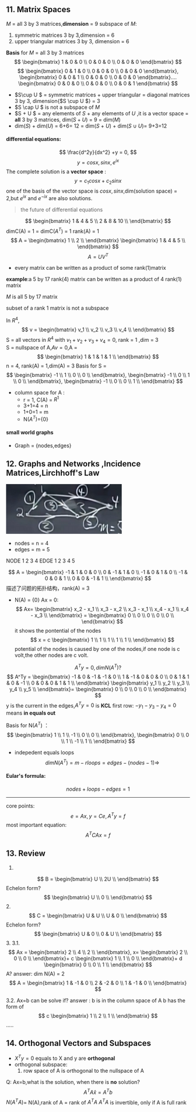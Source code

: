 
## 11. Matrix Spaces
$M$ = all 3 by 3 matrices,**dimension** = 9
subspace of $M$:
1. symmetric matrices 3 by 3,dimension = 6
2. upper triangular matrices 3 by 3, dimension = 6

**Basis** for $M$ = all 3 by 3 matrices 
$$
\begin{bmatrix}
1 & 0 & 0 \\
0 & 0 & 0 \\
0 & 0 & 0
\end{bmatrix}
$$
$$
\begin{bmatrix}
0 & 1 & 0 \\
0 & 0 & 0 \\
0 & 0 & 0
\end{bmatrix},
\begin{bmatrix}
0 & 0 & 1 \\
0 & 0 & 0 \\
0 & 0 & 0
\end{bmatrix}....
\begin{bmatrix}
0 & 0 & 0 \\
0 & 0 & 0 \\
0 & 0 & 1
\end{bmatrix}
$$
 
- $S\cup U $ = symmetric matrices + upper triangular = diagonal matrices 3 by 3, dimension{$S \cup U $} = 3
- $S \cap U $ is not a subspace of $M$
- $S + U $ = any elements of $S$ + any elements of $U$ ,it is a vector space = **all** 3 by 3 matrices,
dim($S + U$) = 9 = dim($M$)
- dim($S$) + dim($U$) = 6+6= 12 = dim($S$ + $U$) + dim($S$ $\cup$ $U$)= 9+3=12

#### differential equations:
$$
\frac{d^2y}{dx^2} +y = 0,
$$
$$
y = cosx, sinx, e^{ix}
$$ 
The complete solution is a **vector space** : 
$$
y = c_1cosx + c_2sinx 
$$
one of the basis of the vector space is $cosx, sinx$,dim(solution space) = 2,but $e^{ix}$ and $e^{-ix}$ are also solutions.
> the future of differential equations

$$
\begin{bmatrix}
1 & 4 & 5 \\
2 & 8 & 10 \\
\end{bmatrix}
$$
dimC(A) = 1 = dimC($A^T$) = 1
rank(A) = 1
$$
A = 
\begin{bmatrix}
1  \\
2  \\
\end{bmatrix}
\begin{bmatrix}
1 & 4 & 5 \\
\end{bmatrix}
$$
$$
A = U V^T
$$
- every matrix can be written as a product of some rank(1)matrix

**example**:a 5 by 17 rank(4) matrix can be written as a product of 4 rank(1) matrix

$M$ is all 5 by 17 matrix

subset of a rank 1 matrix is not a subspace 

In $R^4$,
$$
v =
\begin{bmatrix}
v_1 \\
v_2 \\
v_3 \\
v_4 \\
\end{bmatrix} 
$$
S = all vectors in $R^4$ with $v_1 + v_2 + v_3 + v_4 = 0$, 
rank = 1 ,dim = 3  
S = nullspace of A,$Av=0$,A =
$$
\begin{bmatrix}
1 & 1 & 1 & 1 \\
\end{bmatrix}
$$
n = 4, rank(A) = 1,dim(A) = 3
Basis for S =
$$
\begin{bmatrix}
-1 \\
1 \\
0 \\
0 \\
\end{bmatrix},
\begin{bmatrix}
-1 \\
0 \\
1 \\
0 \\
\end{bmatrix},
\begin{bmatrix}
-1 \\
0 \\
0 \\
1 \\
\end{bmatrix}
$$

- column space for A :
  - r = 1, C(A) = $R^1$ 
  - 3+1=4 = n
  - 1+0=1 = m
  - N($A^T$)={0}


#### small world graphs
- Graph = {nodes,edges} 

## 12. Graphs and Networks ,Incidence Matrices,Lirchhoff's Law
![alt text]({D0EC3FA1-7859-4249-9E4E-6C5F0033CF20}.png)
- nodes = n = 4
- edges = m = 5

NODE 1 2 3 4 
EDGE 
1
 2
  3
   4
    5

$$
A =
\begin{bmatrix}
-1 & 1 & 0 & 0  \\
0 & -1 & 1 & 0  \\
-1 & 0 & 1 & 0  \\
-1 & 0 & 0 & 1  \\
0 & 0 & -1 & 1  \\
\end{bmatrix}
$$
描述了问题的拓扑结构，rank(A) = 3
- N(A) = {0}
Ax = 0:
$$
Ax=
\begin{bmatrix}
x_2 - x_1 \\
x_3 - x_2 \\
x_3 - x_1 \\
x_4 - x_1 \\
x_4 - x_3 \\
\end{bmatrix}
=
\begin{bmatrix}
0 \\
0 \\
0 \\
0 \\
0 \\
\end{bmatrix}
$$
it shows the pontential of the nodes
$$
x = c
\begin{bmatrix}
1 \\
1 \\
1 \\
1 \\
1 \\
\end{bmatrix}
$$
potential of the nodes is caused by one of the nodes,if one node is c volt,the other nodes are c volt.

$$
A^T y = 0,dimN(A^T)?
$$
$$
A^Ty = 
\begin{bmatrix}
-1 & 0 & -1 & -1 & 0 \\
1 & -1 & 0 & 0 & 0 \\
0 & 1 & 1 & 0 & -1 \\
0 & 0 & 0 & 1 & 1 \\
\end{bmatrix}
\begin{bmatrix}
y_1 \\
y_2 \\
y_3 \\
y_4 \\
y_5 \\
\end{bmatrix}=
\begin{bmatrix}
0 \\
0 \\
0 \\
0 \\
\end{bmatrix}
$$
y is the current in the edges,$A^Ty = 0$ is **KCL**
first row: $-y_1 - y_3 - y_4 = 0$ means **in equals out**

Basis for N($A^T$) ：
$$
\begin{bmatrix}
1 \\
1 \\
-1 \\
0 \\
0 \\
\end{bmatrix},
\begin{bmatrix}
0 \\
0 \\
1 \\
-1 \\
1 \\
\end{bmatrix}
$$
- indepedent equals loops
$$
dimN(A^T) = m-r
loops = edges - (nodes - 1)
\Longrightarrow
$$
#### Eular's formula:
$$
nodes + loops - edges = 1
$$
 
 ----------------
core points:
$$
e=Ax,y=Ce,A^Ty=f
$$
most important equation:
$$
A^TCAx = f
$$

## 13. Review
1. 
$$
B  = 
\begin{bmatrix}
U \\
2U \\
\end{bmatrix}
$$
Echelon form?
$$
\begin{bmatrix}
U \\
0 \\
\end{bmatrix}
$$
2. 
$$
C =
\begin{bmatrix}
U & U \\
U & 0 \\
\end{bmatrix}
$$
Echelon form?
$$
\begin{bmatrix}
U & 0 \\
0 & U \\
\end{bmatrix}
$$
3.
3.1. 
$$
Ax = 
\begin{bmatrix}
2 \\
4 \\
2 \\
\end{bmatrix},
x= 
\begin{bmatrix}
2 \\
0 \\
0 \\
\end{bmatrix}+ c 
\begin{bmatrix}
1 \\
1 \\
0 \\
\end{bmatrix}+ d
\begin{bmatrix}
0 \\
0 \\
1 \\
\end{bmatrix}
$$
A?
answer:
dim N(A) = 2
$$
A =
\begin{bmatrix}
1 & -1 & 0 \\
2 & -2 & 0 \\
1 & -1 & 0 \\
\end{bmatrix}
$$

3.2.  Ax=b can be solve if?
answer : b is in the column space of A
b has the form of 
$$
c
\begin{bmatrix}
1 \\
2 \\
1 \\
\end{bmatrix}
$$
.....

## 14. Orthogonal Vectors and Subspaces
- $X^Ty=0$ equals to X and y are **orthogonal**
- orthogonal subspace: 
  1. row space of A is orthogonal to the nullspace of A

Q: Ax=b,what is the solution, when there is **no** solution?
$$
A^TA\hat{x} = A^Tb
$$
$N(A^TA)$= N(A),rank of A = rank of $A^TA$
$A^TA$ is invertible, only if A is full rank
